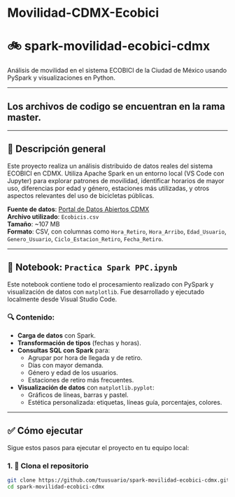 # Movilidad-CDMX-Ecobici

# 🚲 spark-movilidad-ecobici-cdmx

Análisis de movilidad en el sistema ECOBICI de la Ciudad de México usando PySpark y visualizaciones en Python.

---
## Los archivos de codigo se encuentran en la rama master.
---

## 📘 Descripción general

Este proyecto realiza un análisis distribuido de datos reales del sistema ECOBICI en CDMX. Utiliza Apache Spark en un entorno local (VS Code con Jupyter) para explorar patrones de movilidad, identificar horarios de mayor uso, diferencias por edad y género, estaciones más utilizadas, y otros aspectos relevantes del uso de bicicletas públicas.

**Fuente de datos**: [Portal de Datos Abiertos CDMX](https://ecobici.cdmx.gob.mx/datos-abiertos/)  
**Archivo utilizado**: `Ecobicis.csv`  
**Tamaño**: ~107 MB  
**Formato**: CSV, con columnas como `Hora_Retiro`, `Hora_Arribo`, `Edad_Usuario`, `Genero_Usuario`, `Ciclo_Estacion_Retiro`, `Fecha_Retiro`.

---

## 📓 Notebook: `Practica Spark PPC.ipynb`

Este notebook contiene todo el procesamiento realizado con PySpark y visualización de datos con `matplotlib`. Fue desarrollado y ejecutado localmente desde Visual Studio Code.

### 🔍 Contenido:
- **Carga de datos** con Spark.
- **Transformación de tipos** (fechas y horas).
- **Consultas SQL con Spark** para:
  - Agrupar por hora de llegada y de retiro.
  - Días con mayor demanda.
  - Género y edad de los usuarios.
  - Estaciones de retiro más frecuentes.
- **Visualización de datos** con `matplotlib.pyplot`:
  - Gráficos de líneas, barras y pastel.
  - Estética personalizada: etiquetas, líneas guía, porcentajes, colores.

---

## ✅ Cómo ejecutar

Sigue estos pasos para ejecutar el proyecto en tu equipo local:

### 1. 📁 Clona el repositorio

```bash
git clone https://github.com/tuusuario/spark-movilidad-ecobici-cdmx.git
cd spark-movilidad-ecobici-cdmx
